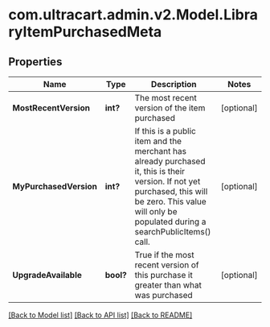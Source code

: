 # com.ultracart.admin.v2.Model.LibraryItemPurchasedMeta
## Properties

Name | Type | Description | Notes
------------ | ------------- | ------------- | -------------
**MostRecentVersion** | **int?** | The most recent version of the item purchased | [optional] 
**MyPurchasedVersion** | **int?** | If this is a public item and the merchant has already purchased it, this is their version.  If not yet purchased, this will be zero.  This value will only be populated during a searchPublicItems() call. | [optional] 
**UpgradeAvailable** | **bool?** | True if the most recent version of this purchase it greater than what was purchased | [optional] 


[[Back to Model list]](../README.md#documentation-for-models) [[Back to API list]](../README.md#documentation-for-api-endpoints) [[Back to README]](../README.md)

